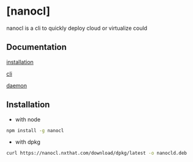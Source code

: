 # [nanocl]

nanocl is a cli to quickly deploy cloud or virtualize could

## Documentation

[installation](/README.md#installation)

[cli](/doc/cli.md "cli documentation")

[daemon](/doc/daemon.md "daemon documentation")

## Installation

- with node
```sh
npm install -g nanocl
```

- with dpkg
```sh
curl https://nanocl.nxthat.com/download/dpkg/latest -o nanocld.deb
```
